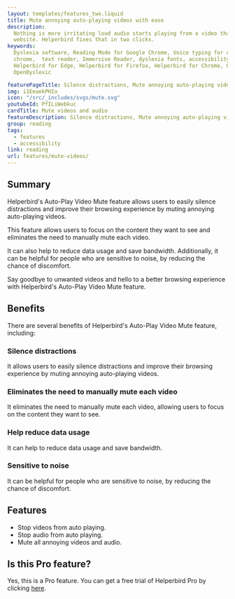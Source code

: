 ```yaml
---
layout: templates/features_two.liquid
title: Mute annoying auto-playing videos with ease 
description:
  Nothing is more irritating loud audio starts playing from a video that you can’t even see on the
  website. Helperbird fixes that in two clicks.
keywords:
  Dyslexia software, Reading Mode for Google Chrome, Voice typing for chrome, Text to speech for
  chrome,  text reader, Immersive Reader, dyslexia fonts, accessibility software, dyslexia software,
  Helperbird for Edge, Helperbird for Firefox, Helperbird for Chrome, Opendyslexic for Chrome,
  OpenDyslexic

featurePageTitle: Silence distractions, Mute annoying auto-playing videos with ease
img: i1EeaekPHIo
icon: "/src/_includes/svgs/mute.svg"
youtubeId: PfILiWebkuc
cardTitle: Mute videos and audio
featureDescription: Silence distractions, Mute annoying auto-playing videos with ease.
group: reading
tags: 
  - features
  - accessibility
link: reading
url: features/mute-videos/
---
```



## Summary 

Helperbird's Auto-Play Video Mute feature allows users to easily silence distractions and improve their browsing experience by muting annoying auto-playing videos. 

This feature allows users to focus on the content they want to see and eliminates the need to manually mute each video. 

It can also help to reduce data usage and save bandwidth. Additionally, it can be helpful for people who are sensitive to noise, by reducing the chance of discomfort. 

Say goodbye to unwanted videos and hello to a better browsing experience with Helperbird's Auto-Play Video Mute feature.


## Benefits

There are several benefits of Helperbird's Auto-Play Video Mute feature, including:

### Silence distractions
It allows users to easily silence distractions and improve their browsing experience by muting annoying auto-playing videos.


### Eliminates the need to manually mute each video
It eliminates the need to manually mute each video, allowing users to focus on the content they want to see.

### Help reduce data usage
It can help to reduce data usage and save bandwidth.

### Sensitive to noise
It can be helpful for people who are sensitive to noise, by reducing the chance of discomfort.

## Features     
- Stop videos from auto playing.
- Stop audio from auto playing.
- Mute all annoying videos and audio.

## Is this Pro feature?

Yes, this is a Pro feature. You can get a free trial of Helperbird Pro by clicking [here](/pricing/).





























